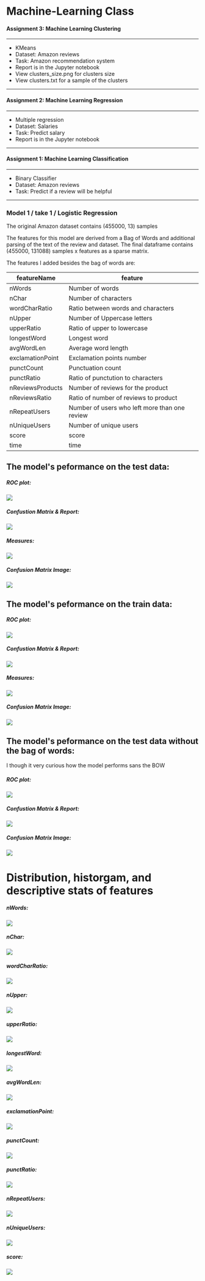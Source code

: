 # Machine-Learning Class


#### Assignment 3: Machine Learning Clustering

---------
* KMeans
* Dataset: Amazon reviews
* Task: Amazon recommendation system
* Report is in the Jupyter notebook
* View clusters_size.png for clusters size
* View clusters.txt for a sample of the clusters

---------


#### Assignment 2: Machine Learning Regression

---------
* Multiple regression
* Dataset: Salaries
* Task: Predict salary
* Report is in the Jupyter notebook

---------


#### Assignment 1: Machine Learning Classification

---------
* Binary Classifier
* Dataset: Amazon reviews
* Task: Predict if a review will be helpful

---------
### Model 1 / take 1 / Logistic Regression

The original Amazon dataset contains (455000, 13) samples

The features for this model are derived from a Bag of Words and additional parsing of the text of the review and dataset. The final dataframe contains (455000, 131088) samples x features as a sparse matrix.

The features I added besides the bag of words are:

|  featureName        |  feature |
|---------------------|----------|
|   nWords            | Number of words |
|   nChar             | Number of characters |
|   wordCharRatio     | Ratio between words and characters |  
|   nUpper            | Number of Uppercase letters |
|   upperRatio        | Ratio of upper to lowercase |
|   longestWord       | Longest word |
|   avgWordLen        | Average word length |
|   exclamationPoint  | Exclamation points number |  
|   punctCount        | Punctuation count |
|   punctRatio        | Ratio of punctution to characters |
|   nReviewsProducts  | Number of reviews for the product |
|   nReviewsRatio     | Ratio of number of reviews to product |
|   nRepeatUsers      | Number of users who left more than one review |
|   nUniqueUsers      | Number of unique users |
|   score				  | score |
|   time				  | time |


## The model's peformance on the test data:

##### ROC plot:
![](plots/model_1/ROC_test.png)

##### Confustion Matrix & Report:
![](plots/model_1/Matrix_test.png)

##### Measures:
![](plots/model_1/Measures_test.png)

##### Confusion Matrix Image:
![](plots/model_1/Matrix_pic_test.png)


## The model's peformance on the train data:


##### ROC plot:
![](plots/model_1/ROC_train.png)

##### Confustion Matrix & Report:
![](plots/model_1/Matrix_train.png)

##### Measures:
![](plots/model_1/Measures_train.png)

##### Confusion Matrix Image:
![](plots/model_1/Matrix_pic_train.png)


## The model's peformance on the test data without the bag of words:
I though it very curious how the model performs sans the BOW

##### ROC plot:
![](plots/model_1/model_noBOW/noBag_model.png)

##### Confustion Matrix & Report:
![](plots/model_1/model_noBOW/noBag_model3.png)

##### Confusion Matrix Image:
![](plots/model_1/model_noBOW/noBag_model2.png)



# Distribution, historgam, and descriptive stats of features

##### nWords:
![](plots/model_1/dist_nWords.png)

##### nChar:
![](plots/model_1/dist_nChar.png)

##### wordCharRatio:
![](plots/model_1/dist_wordCharRatio.png)

##### nUpper:
![](plots/model_1/dist_nUpper.png)

##### upperRatio:
![](plots/model_1/dist_nUpperRatio.png)

##### longestWord:
![](plots/model_1/dist_longestWord.png)

##### avgWordLen:
![](plots/model_1/dist_avgWordLen.png)

##### exclamationPoint:
![](plots/model_1/dist_exclamationPoint.png)

##### punctCount:
![](plots/model_1/dist_punctCount.png)

##### punctRatio:
![](plots/model_1/dist_punctRatio.png)

##### nRepeatUsers:
![](plots/model_1/dist_nRepeatUsers.png)

##### nUniqueUsers:
![](plots/model_1/dist_nUniqueUsers.png)

##### score:
![](plots/model_1/dist_Score.png)





